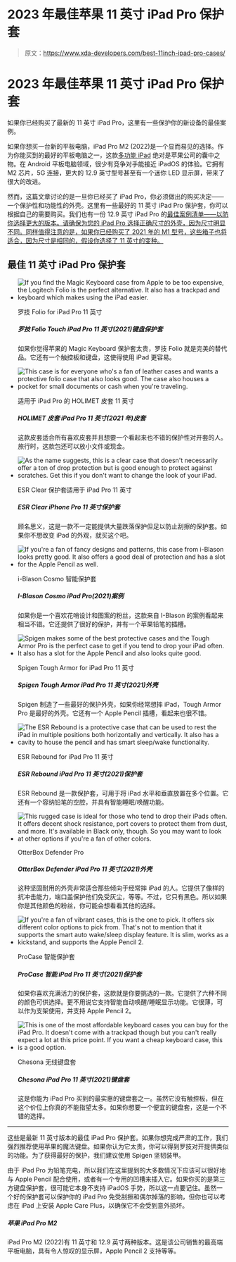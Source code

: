 # 2023 年最佳苹果 11 英寸 iPad Pro 保护套

> 原文：<https://www.xda-developers.com/best-11inch-ipad-pro-cases/>

# 2023 年最佳苹果 11 英寸 iPad Pro 保护套

如果你已经购买了最新的 11 英寸 iPad Pro，这里有一些保护你的新设备的最佳案例。

如果你想买一台新的平板电脑，iPad Pro M2 (2022)是一个显而易见的选择。作为你能买到的最好的平板电脑之一，这款[多功能 iPad](https://www.xda-developers.com/best-ipad/) 绝对是苹果公司的囊中之物。在 Android 平板电脑领域，很少有竞争对手能接近 iPadOS 的体验。它拥有 M2 芯片，5G 连接，更大的 12.9 英寸型号甚至有一个迷你 LED 显示屏，带来了很大的改进。

然而，这篇文章讨论的是一旦你已经买了 iPad Pro，你必须做出的购买决定——一个保护性和功能性的外壳。这里有一些最好的 11 英寸 iPad Pro 保护套，你可以根据自己的需要购买。我们也有一份 12.9 英寸 iPad Pro 的[最佳案例清单——以防你选择更大的版本。请确保为您的 iPad Pro 选择正确尺寸的外壳，因为尺寸明显不同。同样值得注意的是，如果你已经购买了 2021 年的 M1 型号，这些箱子也将适合，因为尺寸是相同的，假设你选择了 11 英寸的变种。](https://www.xda-developers.com/best-ipad-pro-cases/)

## 最佳 11 英寸 iPad Pro 保护套

*   <picture>![If you find the Magic Keyboard case from Apple to be too expensive, the Logitech Folio is the perfect alternative. It also has a trackpad and keyboard which makes using the iPad easier.](img/a927d4a5e4ea97ead07d0a187f6e5888.png)</picture>

    罗技 Folio for iPad Pro 11 英寸

    ##### 罗技 Folio Touch iPad Pro 11 英寸(2021)键盘保护套

    如果你觉得苹果的 Magic Keyboard 保护套太贵，罗技 Folio 就是完美的替代品。它还有一个触控板和键盘，这使得使用 iPad 更容易。

*   <picture>![This case is for everyone who's a fan of leather cases and wants a protective folio case that also looks good. The case also houses a pocket for small documents or cash when you're traveling.](img/ffb3a61468314406068a2022cabe1759.png)</picture>

    适用于 iPad Pro 的 HOLIMET 皮套 11 英寸

    ##### HOLIMET 皮套 iPad Pro 11 英寸(2021 年)皮套

    这款皮套适合所有喜欢皮套并且想要一个看起来也不错的保护性对开套的人。旅行时，这款包还可以放小文件或现金。

*   <picture>![As the name suggests, this is a clear case that doesn't necessarily offer a ton of drop protection but is good enough to protect against scratches. Get this if you don't want to change the look of your iPad.](img/d8661a4056e40a311b6f1ab2c96b87a3.png)</picture>

    ESR Clear 保护套适用于 iPad Pro 11 英寸

    ##### ESR Clear iPhone Pro 11 英寸保护套

    顾名思义，这是一款不一定能提供大量跌落保护但足以防止刮擦的保护套。如果你不想改变 iPad 的外观，就买这个吧。

*   <picture>![If you're a fan of fancy designs and patterns, this case from i-Blason looks pretty good. It also offers a good deal of protection and has a slot for the Apple Pencil as well.](img/77d3c2e2d3b64a5f384bc65845c92e85.png)</picture>

    i-Blason Cosmo 智能保护套

    ##### I-Blason Cosmo iPad Pro(2021)案例

    如果你是一个喜欢花哨设计和图案的粉丝，这款来自 I-Blason 的案例看起来相当不错。它还提供了很好的保护，并有一个苹果铅笔的插槽。

*   <picture>![Spigen makes some of the best protective cases and the Tough Armor Pro is the perfect case to get if you tend to drop your iPad often. It also has a slot for the Apple Pencil and also looks quite good.](img/7d44a887da02fee44ea1018897fd184d.png)</picture>

    Spigen Tough Armor for iPad Pro 11 英寸

    ##### Spigen Tough Armor iPad Pro 11 英寸(2021)外壳

    Spigen 制造了一些最好的保护外壳，如果你经常想摔 iPad，Tough Armor Pro 是最好的外壳。它还有一个 Apple Pencil 插槽，看起来也很不错。

*   <picture>![The ESR Rebound is a protective case that can be used to rest the iPad in multiple positions both horizontally and vertically. It also has a cavity to house the pencil and has smart sleep/wake functionality.](img/f00927d46f7b6fb180ad135d47045b66.png)</picture>

    ESR Rebound for iPad Pro 11 英寸

    ##### ESR Rebound iPad Pro 11 英寸(2021)保护套

    ESR Rebound 是一款保护套，可用于将 iPad 水平和垂直放置在多个位置。它还有一个容纳铅笔的空腔，并具有智能睡眠/唤醒功能。

*   <picture>![This rugged case is ideal for those who tend to drop their iPads often. It offers decent shock resistance, port covers to protect them from dust, and more. It's available in Black only, though. So you may want to look at other options if you're a fan of other colors.](img/326ebc8d148142410c29a16a6ae0624b.png)</picture>

    OtterBox Defender Pro

    ##### OtterBox Defender iPad Pro 11 英寸(2021)外壳

    这种坚固耐用的外壳非常适合那些倾向于经常摔 iPad 的人。它提供了像样的抗冲击能力，端口盖保护他们免受灰尘，等等。不过，它只有黑色。所以如果你是其他颜色的粉丝，你可能会想看看其他的选择。

*   <picture>![If you're a fan of vibrant cases, this is the one to pick. It offers six different color options to pick from. That's not to mention that it supports the smart auto wake/sleep display feature. It is slim, works as a kickstand, and supports the Apple Pencil 2.](img/cc60c9d4410370a71e4e334cda2a08f7.png)</picture>

    ProCase 智能保护套

    ##### ProCase 智能 iPad Pro 11 英寸(2021)保护套

    如果你喜欢充满活力的保护套，这款就是你要挑选的一款。它提供了六种不同的颜色可供选择。更不用说它支持智能自动唤醒/睡眠显示功能。它很薄，可以作为支架使用，并支持 Apple Pencil 2。

*   <picture>![This is one of the most affordable keyboard cases you can buy for the iPad Pro. It doesn't come with a trackpad though but you can't really expect a lot at this price point. If you want a cheap keyboard case, this is a good option.](img/cb352d14bb24b31e3693027bb2c04ade.png)</picture>

    Chesona 无线键盘套

    ##### Chesona iPad Pro 11 英寸(2021)键盘套

    这是你能为 iPad Pro 买到的最实惠的键盘套之一。虽然它没有触控板，但在这个价位上你真的不能指望太多。如果你想要一个便宜的键盘套，这是一个不错的选择。

* * *

这些是最新 11 英寸版本的最佳 iPad Pro 保护套。如果你想完成严肃的工作，我们强烈推荐使用苹果的魔法键盘。如果你认为它太贵，你可以得到罗技对开提供类似的功能。为了获得最好的保护，我们建议使用 Spigen 坚韧装甲。

由于 iPad Pro 为铅笔充电，所以我们在这里提到的大多数情况下应该可以很好地与 Apple Pencil 配合使用，或者有一个专用的凹槽来插入它。如果你买的是第三方键盘保护套，很可能它本身不支持 iPadOS 手势，所以这一点要记住。虽然一个好的保护套可以保护你的 iPad Pro 免受刮擦和偶尔掉落的影响，但你也可以考虑在 iPad 上安装 Apple Care Plus，以确保它不会受到意外损坏。

##### 苹果 iPad Pro M2

iPad Pro M2 (2022)有 11 英寸和 12.9 英寸两种版本。这是该公司销售的最高端平板电脑，具有令人惊叹的显示屏，Apple Pencil 2 支持等等。
